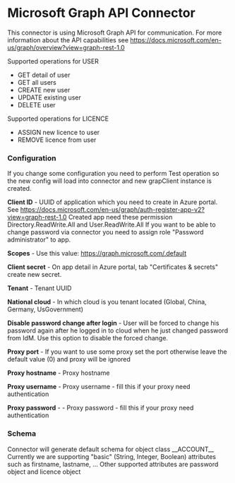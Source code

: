 # Microsoft Graph API Connector

This connector is using Microsoft Graph API for communication. For more information about the API capabilities see https://docs.microsoft.com/en-us/graph/overview?view=graph-rest-1.0

Supported operations for USER
* GET detail of user
* GET all users
* CREATE new user
* UPDATE existing user
* DELETE user

Supported operations for LICENCE
* ASSIGN new licence to user
* REMOVE licence from user

### Configuration

If you change some configuration you need to perform Test operation so the new config will load into connector and new grapClient instance is created.

**Client ID** - UUID of application which you need to create in Azure portal. See https://docs.microsoft.com/en-us/graph/auth-register-app-v2?view=graph-rest-1.0
Created app need these permission Directory.ReadWrite.All and User.ReadWrite.All
If you want to be able to change password via connector you need to assign role "Password administrator" to app.

**Scopes** - Use this value: https://graph.microsoft.com/.default

**Client secret** - On app detail in Azure portal, tab "Certificates & secrets" create new secret.

**Tenant** - Tenant UUID

**National cloud** - In which cloud is you tenant located (Global, China, Germany, UsGovernment)

**Disable password change after login** - User will be forced to change his password again after he logged in to cloud when he just changed password from IdM. Use this option to disable the forced change.

**Proxy port** - If you want to use some proxy set the port otherwise leave the default value (0) and proxy will be ignored

**Proxy hostname** - Proxy hostname

**Proxy username** - Proxy username - fill this if your proxy need authentication

**Proxy password** - - Proxy password - fill this if your proxy need authentication

### Schema
Connector will generate default schema for object class &#95;&#95;ACCOUNT&#95;&#95;
Currently we are supporting "basic" (String, Integer, Boolean) attributes such as firstname, lastname, ...
Other supported attributes are password object and licence object
